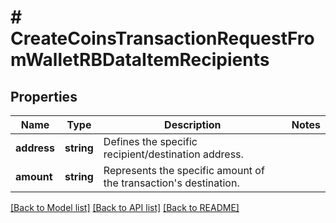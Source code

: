 # # CreateCoinsTransactionRequestFromWalletRBDataItemRecipients

## Properties

Name | Type | Description | Notes
------------ | ------------- | ------------- | -------------
**address** | **string** | Defines the specific recipient/destination address. |
**amount** | **string** | Represents the specific amount of the transaction&#39;s destination. |

[[Back to Model list]](../../README.md#models) [[Back to API list]](../../README.md#endpoints) [[Back to README]](../../README.md)

